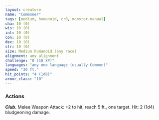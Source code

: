 ```yaml
---
layout: creature
name: "Commoner"
tags: [medium, humanoid, cr0, monster-manual]
cha: 10 (0)
wis: 10 (0)
int: 10 (0)
con: 10 (0)
dex: 10 (0)
str: 10 (0)
size: Medium humanoid (any race)
alignment: any alignment
challenge: "0 (10 XP)"
languages: "any one language (usually Common)"
speed: "30 ft."
hit_points: "4 (1d8)"
armor_class: "10"
---
```


### Actions

***Club.*** Melee Weapon Attack: +2 to hit, reach 5 ft., one target. Hit: 2 (1d4) bludgeoning damage.
